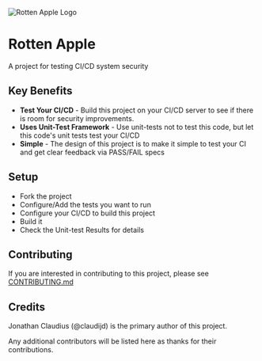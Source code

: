 ![Rotten Apple Logo](https://github.com/claudijd/rotten_apple/blob/master/images/rotten_apple.png?raw=true)

# Rotten Apple

A project for testing CI/CD system security 

## Key Benefits

- **Test Your CI/CD** - Build this project on your CI/CD server to see if there is room for security improvements.
- **Uses Unit-Test Framework** - Use unit-tests not to test this code, but let this code's unit tests test your CI/CD
- **Simple** - The design of this project is to make it simple to test your CI and get clear feedback via PASS/FAIL specs

## Setup

- Fork the project
- Configure/Add the tests you want to run
- Configure your CI/CD to build this project
- Build it
- Check the Unit-test Results for details

## Contributing

If you are interested in contributing to this project, please see [CONTRIBUTING.md](https://github.com/claudijd/rotten_apple/blob/master/CONTRIBUTING.md)

## Credits

Jonathan Claudius (@claudijd) is the primary author of this project.

Any additional contributors will be listed here as thanks for their contributions.
